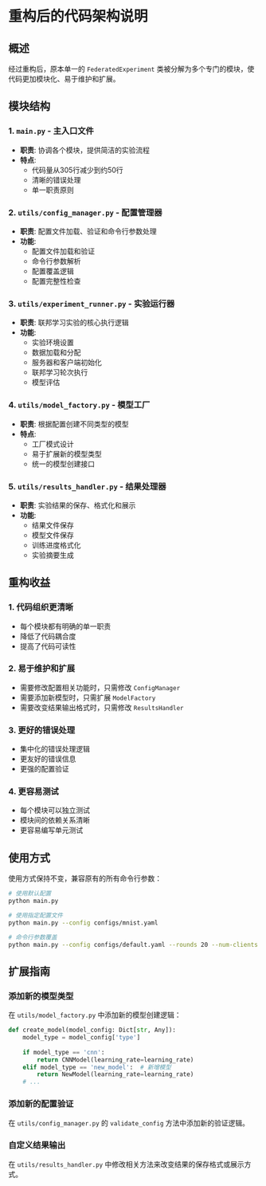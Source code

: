 # 重构后的代码架构说明

## 概述

经过重构后，原本单一的 `FederatedExperiment` 类被分解为多个专门的模块，使代码更加模块化、易于维护和扩展。

## 模块结构

### 1. `main.py` - 主入口文件
- **职责**: 协调各个模块，提供简洁的实验流程
- **特点**: 
  - 代码量从305行减少到约50行
  - 清晰的错误处理
  - 单一职责原则

### 2. `utils/config_manager.py` - 配置管理器
- **职责**: 配置文件加载、验证和命令行参数处理
- **功能**:
  - 配置文件加载和验证
  - 命令行参数解析
  - 配置覆盖逻辑
  - 配置完整性检查

### 3. `utils/experiment_runner.py` - 实验运行器
- **职责**: 联邦学习实验的核心执行逻辑
- **功能**:
  - 实验环境设置
  - 数据加载和分配
  - 服务器和客户端初始化
  - 联邦学习轮次执行
  - 模型评估

### 4. `utils/model_factory.py` - 模型工厂
- **职责**: 根据配置创建不同类型的模型
- **特点**:
  - 工厂模式设计
  - 易于扩展新的模型类型
  - 统一的模型创建接口

### 5. `utils/results_handler.py` - 结果处理器
- **职责**: 实验结果的保存、格式化和展示
- **功能**:
  - 结果文件保存
  - 模型文件保存
  - 训练进度格式化
  - 实验摘要生成

## 重构收益

### 1. 代码组织更清晰
- 每个模块都有明确的单一职责
- 降低了代码耦合度
- 提高了代码可读性

### 2. 易于维护和扩展
- 需要修改配置相关功能时，只需修改 `ConfigManager`
- 需要添加新模型时，只需扩展 `ModelFactory`
- 需要改变结果输出格式时，只需修改 `ResultsHandler`

### 3. 更好的错误处理
- 集中化的错误处理逻辑
- 更友好的错误信息
- 更强的配置验证

### 4. 更容易测试
- 每个模块可以独立测试
- 模块间的依赖关系清晰
- 更容易编写单元测试

## 使用方式

使用方式保持不变，兼容原有的所有命令行参数：

```bash
# 使用默认配置
python main.py

# 使用指定配置文件
python main.py --config configs/mnist.yaml

# 命令行参数覆盖
python main.py --config configs/default.yaml --rounds 20 --num-clients 10
```

## 扩展指南

### 添加新的模型类型
在 `utils/model_factory.py` 中添加新的模型创建逻辑：

```python
def create_model(model_config: Dict[str, Any]):
    model_type = model_config['type']
    
    if model_type == 'cnn':
        return CNNModel(learning_rate=learning_rate)
    elif model_type == 'new_model':  # 新增模型
        return NewModel(learning_rate=learning_rate)
    # ...
```

### 添加新的配置验证
在 `utils/config_manager.py` 的 `validate_config` 方法中添加新的验证逻辑。

### 自定义结果输出
在 `utils/results_handler.py` 中修改相关方法来改变结果的保存格式或展示方式。
